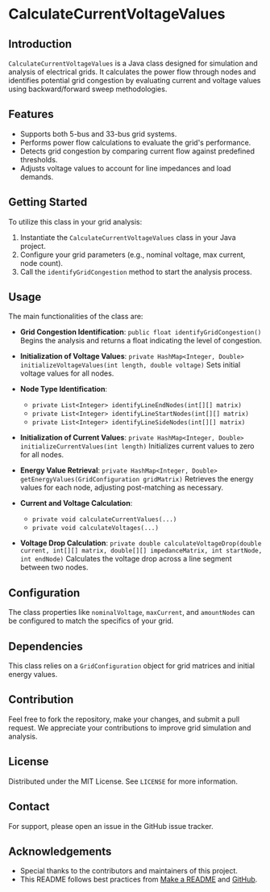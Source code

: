 # CalculateCurrentVoltageValues

## Introduction
`CalculateCurrentVoltageValues` is a Java class designed for simulation and analysis of electrical grids. It calculates the power flow through nodes and identifies potential grid congestion by evaluating current and voltage values using backward/forward sweep methodologies.

## Features
- Supports both 5-bus and 33-bus grid systems.
- Performs power flow calculations to evaluate the grid's performance.
- Detects grid congestion by comparing current flow against predefined thresholds.
- Adjusts voltage values to account for line impedances and load demands.

## Getting Started
To utilize this class in your grid analysis:

1. Instantiate the `CalculateCurrentVoltageValues` class in your Java project.
2. Configure your grid parameters (e.g., nominal voltage, max current, node count).
3. Call the `identifyGridCongestion` method to start the analysis process.

## Usage
The main functionalities of the class are:

- **Grid Congestion Identification**: `public float identifyGridCongestion()`
  Begins the analysis and returns a float indicating the level of congestion.

- **Initialization of Voltage Values**: `private HashMap<Integer, Double> initializeVoltageValues(int length, double voltage)`
  Sets initial voltage values for all nodes.

- **Node Type Identification**:
  - `private List<Integer> identifyLineEndNodes(int[][] matrix)`
  - `private List<Integer> identifyLineStartNodes(int[][] matrix)`
  - `private List<Integer> identifyLineSideNodes(int[][] matrix)`

- **Initialization of Current Values**: `private HashMap<Integer, Double> initializeCurrentValues(int length)`
  Initializes current values to zero for all nodes.

- **Energy Value Retrieval**: `private HashMap<Integer, Double> getEnergyValues(GridConfiguration gridMatrix)`
  Retrieves the energy values for each node, adjusting post-matching as necessary.

- **Current and Voltage Calculation**:
  - `private void calculateCurrentValues(...)`
  - `private void calculateVoltages(...)`

- **Voltage Drop Calculation**: `private double calculateVoltageDrop(double current, int[][] matrix, double[][] impedanceMatrix, int startNode, int endNode)`
  Calculates the voltage drop across a line segment between two nodes.

## Configuration
The class properties like `nominalVoltage`, `maxCurrent`, and `amountNodes` can be configured to match the specifics of your grid.

## Dependencies
This class relies on a `GridConfiguration` object for grid matrices and initial energy values.

## Contribution
Feel free to fork the repository, make your changes, and submit a pull request. We appreciate your contributions to improve grid simulation and analysis.

## License
Distributed under the MIT License. See `LICENSE` for more information.

## Contact
For support, please open an issue in the GitHub issue tracker.

## Acknowledgements
- Special thanks to the contributors and maintainers of this project.
- This README follows best practices from [Make a README](https://www.makeareadme.com/) and [GitHub](https://docs.github.com/en).

